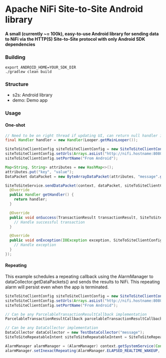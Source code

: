 # Apache NiFi Site-to-Site Android library
#### A small (currently ~= 100k), easy-to-use Android library for sending data to NiFi via the HTTP(S) Site-to-Site protocol with only Android SDK dependencies

### Building
```shell
export ANDROID_HOME=YOUR_SDK_DIR
./gradlew clean build
```

### Structure
* s2s: Android library
* demo: Demo app

### Usage
#### One-shot
```java
// Need to be on right thread if updating UI, can return null handler in callback otherwise
final Handler handler = new Handler(Looper.getMainLooper());

SiteToSiteClientConfig siteToSiteClientConfig = new SiteToSiteClientConfig();
siteToSiteClientConfig.setUrls(Arrays.asList("http://nifi.hostname:8080/nifi"));
siteToSiteClientConfig.setPortName("From Android");

Map<String, String> attributes = new HashMap<>();
attributes.put("key", "value");
DataPacket dataPacket = new ByteArrayDataPacket(attributes, "message".getBytes(Charsets.UTF_8));

SiteToSiteService.sendDataPacket(context, dataPacket, siteToSiteClientConfig, new TransactionResultCallback() {
  @Override
  public Handler getHandler() {
    return handler;
  }

  @Override
  public void onSuccess(TransactionResult transactionResult, SiteToSiteClientConfig siteToSiteClientConfig) {
    // Handle successful transaction
  }

  @Override
  public void onException(IOException exception, SiteToSiteClientConfig siteToSiteClientConfig) {
    // Handle exception
  }
});
```

#### Repeating
This example schedules a repeating callback using the AlarmManager to dataCollector.getDataPackets() and sends the results to NiFi.  This repeating alarm will persist even when the app is terminated.

```java
SiteToSiteClientConfig siteToSiteClientConfig = new SiteToSiteClientConfig();
siteToSiteClientConfig.setUrls(Arrays.asList("http://nifi.hostname:8080/nifi"));
siteToSiteClientConfig.setPortName("From Android");

// Can be any ParcelableTransactionResultCallback implementation
ParcelableTransactionResultCallback parcelableTransactionResultCallback = new RepeatingTransactionResultCallback();

// Can be any DataCollector implementation
DataCollector dataCollector = new TestDataCollector("message");
SiteToSiteRepeatableIntent siteToSiteRepeatableIntent = SiteToSiteRepeating.createPendingIntent(context, dataCollector, siteToSiteClientConfig, parcelableTransactionResultCallback);

AlarmManager alarmManager = (AlarmManager) context.getSystemService(Context.ALARM_SERVICE);
alarmManager.setInexactRepeating(AlarmManager.ELAPSED_REALTIME_WAKEUP, SystemClock.elapsedRealtime(), TimeUnit.MINUTES.toMillis(15), siteToSiteRepeatableIntent.getPendingIntent());
```
